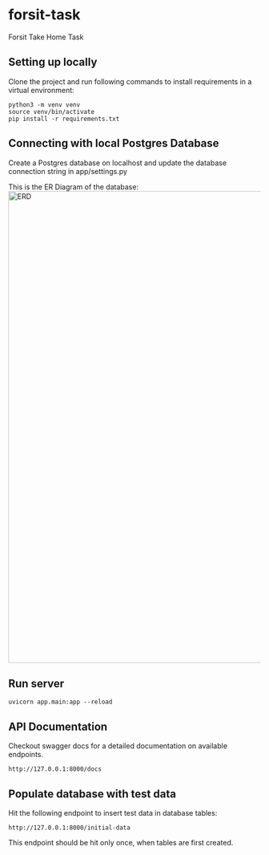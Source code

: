# forsit-task
Forsit Take Home Task

## Setting up locally
Clone the project and run following commands to install requirements in a virtual environment:

```
python3 -m venv venv
source venv/bin/activate
pip install -r requirements.txt
```

## Connecting with local Postgres Database
Create a Postgres database on localhost and update the database connection string in app/settings.py

This is the ER Diagram of the database:
<img width="941" alt="ERD" src="https://github.com/mirzahaider/forsit-task/assets/45700845/27a28534-7909-4bbe-8853-a0da1837723c">


## Run server
```
uvicorn app.main:app --reload 
```

## API Documentation
Checkout swagger docs for a detailed documentation on available endpoints.
```
http://127.0.0.1:8000/docs
```

## Populate database with test data
Hit the following endpoint to insert test data in database tables:
```
http://127.0.0.1:8000/initial-data
```
This endpoint should be hit only once, when tables are first created.
